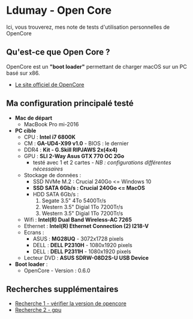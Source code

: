 # Ldumay - Open Core

Ici, vous trouverez, mes note de tests d'utilisation personnelles de OpenCore

## Qu'est-ce que Open Core ?

OpenCore est un **"boot loader"** permettant de charger macOS sur un PC basé sur x86.

- [Le site officiel de OpenCore](https://dortania.github.io/OpenCore-Install-Guide/)

## Ma configuration principalé testé

- **Mac de départ**
  - MacBook Pro mi-2016
- **PC cible**
  - CPU : **Intel i7 6800K**
  - CM : **GA-UD4-X99 v1.0** - BIOS : le dernier
  - DDR4 : **Kit - G.Skill RIPJAWS 2x(4x4)**
  - GPU : **SLI 2-Way Asus GTX 770 OC 2Go**
    - testé avec 1 et 2 cartes - *NB : configurations différentes nécessaires*
  - Stockage de données :
    - SSD NVMe M.2 : Crucial 240Go <= Windows 10
    - **SSD SATA 6Gb/s : Crucial 240Go <= MacOS**
    - HDD SATA 6Gb/s :
      1. Segate 3.5" 4To 5400Tr/s
      2. Western 3.5" Digial 1To 7200Tr/s
      3. Western 3.5" Digial 1To 7200Tr/s
  - Wifi : **Intel(R) Dual Band Wireless-AC 7265**
  - Ethernet : **Intel(R) Ethernet Connection (2) I218-V**
  - Ecrans :
    - ASUS : **MG28UQ** - 3072x1728 pixels
    - DELL : **DELL P2310H** - 1080x1920 pixels
    - DELL : **DELL P2311H** - 1080x1920 pixels
  - Lecteur DVD : **ASUS SDRW-08D2S-U USB Device**
- **Boot loader** :
  - OpenCore - Version : 0.6.0

## Recherches supplémentaires

- [Recherche 1 - vérifier la version de opencore](RECHERCHES_1.md)
- [Recherche 2 - gpu](RECHERCHES_2.md)